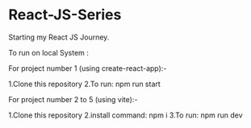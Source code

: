 # React-JS-Series
Starting my React JS Journey.

To run on local System :

For project number 1 (using create-react-app):-

1.Clone this repository
2.To run: npm run start

For project number 2 to 5 (using vite):-

1.Clone this repository
2.install command: npm i
3.To run: npm run dev
